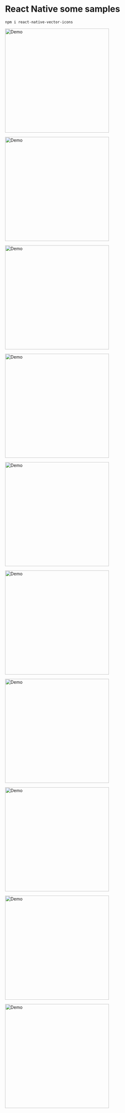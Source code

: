 # React Native some samples

	npm i react-native-vector-icons

<img src="https://raw.githubusercontent.com/EugenePizzerbert/5reactnative-house/master/screenshots/Screenshot_1.png" alt="Demo" width="340" /><br />

<img src="https://raw.githubusercontent.com/EugenePizzerbert/5reactnative-house/master/screenshots/Screenshot_2.png" alt="Demo" width="340" /><br />

<img src="https://raw.githubusercontent.com/EugenePizzerbert/5reactnative-house/master/screenshots/Screenshot_3.png" alt="Demo" width="340" /><br />

<img src="https://raw.githubusercontent.com/EugenePizzerbert/5reactnative-house/master/screenshots/Screenshot_4.png" alt="Demo" width="340" /><br />

<img src="https://raw.githubusercontent.com/EugenePizzerbert/5reactnative-house/master/screenshots/Screenshot_5.png" alt="Demo" width="340" /><br />

<img src="https://raw.githubusercontent.com/EugenePizzerbert/5reactnative-house/master/screenshots/Screenshot_6.png" alt="Demo" width="340" /><br />

<img src="https://raw.githubusercontent.com/EugenePizzerbert/5reactnative-house/master/screenshots/Screenshot_7.png" alt="Demo" width="340" /><br />

<img src="https://raw.githubusercontent.com/EugenePizzerbert/5reactnative-house/master/screenshots/Screenshot_8.png" alt="Demo" width="340" /><br />

<img src="https://raw.githubusercontent.com/EugenePizzerbert/5reactnative-house/master/screenshots/Screenshot_9.png" alt="Demo" width="340" /><br />

<img src="https://raw.githubusercontent.com/EugenePizzerbert/5reactnative-house/master/screenshots/Screenshot_10.png" alt="Demo" width="340" /><br />
